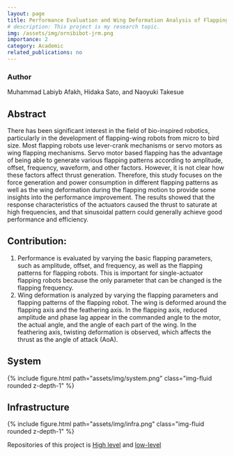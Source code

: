 ```yaml
---
layout: page
title: Performance Evaluation and Wing Deformation Analysis of Flapping-Wing Aerial Vehicles with Varying Flapping Parameters and Patterns
# description: This project is my research topic.
img: /assets/img/ornibibot-jrm.png
importance: 2
category: Academic
related_publications: no
---
```


<style>
.rotate-video {
    transform: rotate(-90deg);
    /* Additional styles to handle the layout after rotation */
    margin: auto;
}
</style>

<!-- <div class="col-sm mt-3 mt-md-0 rotate-video" style="max-width: 320px;">
    {% include video.html path="assets/video/agressive.mp4" class="img-fluid rounded z-depth-1" controls=true autoplay=true %}
</div> -->

### Author
Muhammad Labiyb Afakh, Hidaka Sato, and Naoyuki Takesue

## Abstract
There has been significant interest in the field of bio-inspired robotics, particularly in the development of flapping-wing robots from micro to bird size. Most flapping robots use lever-crank mechanisms or servo motors as wing flapping mechanisms. Servo motor based flapping has the advantage of being able to generate various flapping patterns according to amplitude, offset, frequency, waveform, and other factors. However, it is not clear how these factors affect thrust generation. Therefore, this study focuses on the force generation and power consumption in different flapping patterns as well as the wing deformation during the flapping motion to provide some insights into the performance improvement. The results showed that the response characteristics of the actuators caused the thrust to saturate at high frequencies, and that sinusoidal pattern could generally achieve good performance and efficiency.

## Contribution:
1. Performance is evaluated by varying the basic flapping parameters, such as amplitude, offset, and frequency, as well as the flapping patterns for flapping robots. This is important for single-actuator flapping robots because the only parameter that can be changed is the flapping frequency.
2. Wing deformation is analyzed by varying the flapping parameters and flapping patterns of the flapping robot. The wing is deformed around the flapping axis and the feathering axis. In the flapping axis, reduced amplitude and phase lag appear in the commanded angle to the motor, the actual angle, and the angle of each part of the wing. In the feathering axis, twisting deformation is observed, which affects the thrust as the angle of attack (AoA).


<!-- Skills: Linux, C, C++, Python, ROS1/ROS2, CAD, CAM, EDA, Serial Communication, Git. -->

## System
<div class="col-sm mt-3 mt-md-0" style="max-width: 560px; margin: auto;">
    {% include figure.html path="assets/img/system.png" class="img-fluid rounded z-depth-1" %}
</div>

## Infrastructure
<div class="col-sm mt-3 mt-md-0" style="max-width: 560px; margin: auto;">
    {% include figure.html path="assets/img/infra.png" class="img-fluid rounded z-depth-1" %}
</div>

Repositories of this project is [High level](https://github.com/labiybafakh/OrnibiBot) and [low-level](https://github.com/labiybafakh/OrnibiBotMicro)